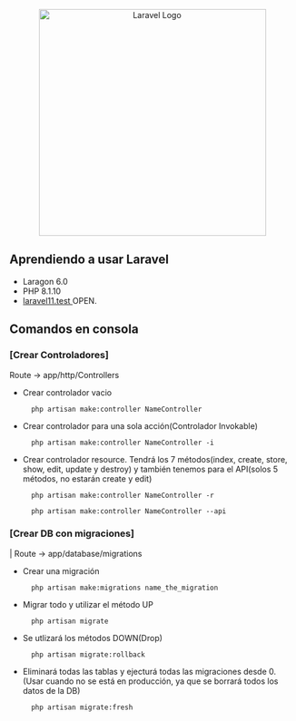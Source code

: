 <p align="center"><a href="https://laravel.com" target="_blank"><img src="https://raw.githubusercontent.com/laravel/art/master/logo-lockup/5%20SVG/2%20CMYK/1%20Full%20Color/laravel-logolockup-cmyk-red.svg" width="400" alt="Laravel Logo"></a></p>

## Aprendiendo a usar Laravel

- Laragon 6.0
- PHP 8.1.10
- [laravel11.test ](http://laravel11.test)OPEN.

## Comandos en consola 
### [Crear Controladores]
Route -> app/http/Controllers
- Crear controlador vacio

        php artisan make:controller NameController

- Crear controlador para una sola acción(Controlador Invokable)

        php artisan make:controller NameController -i

- Crear controlador resource. Tendrá los 7 métodos(index, create, store, show, edit, update y destroy) y 
también tenemos para el API(solos 5 métodos, no estarán create y edit)


        php artisan make:controller NameController -r
    
        php artisan make:controller NameController --api
### [Crear DB con migraciones]
| Route -> app/database/migrations

- Crear una migración
        
        php artisan make:migrations name_the_migration

- Migrar todo y utilizar el método UP

        php artisan migrate

- Se utlizará los métodos DOWN(Drop)

        php artisan migrate:rollback

- Eliminará todas las tablas y ejecturá todas las migraciones desde 0. (Usar cuando no se está en producción, ya que se borrará todos los datos de la DB)


        php artisan migrate:fresh